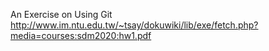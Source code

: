 An Exercise on Using Git
http://www.im.ntu.edu.tw/~tsay/dokuwiki/lib/exe/fetch.php?media=courses:sdm2020:hw1.pdf
